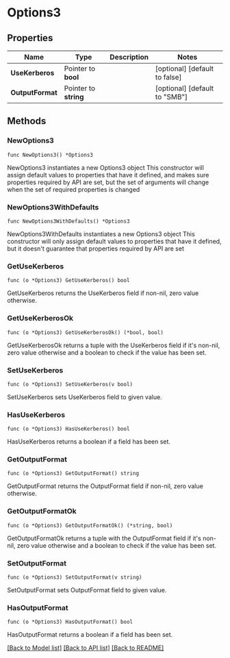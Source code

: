 # Options3

## Properties

Name | Type | Description | Notes
------------ | ------------- | ------------- | -------------
**UseKerberos** | Pointer to **bool** |  | [optional] [default to false]
**OutputFormat** | Pointer to **string** |  | [optional] [default to "SMB"]

## Methods

### NewOptions3

`func NewOptions3() *Options3`

NewOptions3 instantiates a new Options3 object
This constructor will assign default values to properties that have it defined,
and makes sure properties required by API are set, but the set of arguments
will change when the set of required properties is changed

### NewOptions3WithDefaults

`func NewOptions3WithDefaults() *Options3`

NewOptions3WithDefaults instantiates a new Options3 object
This constructor will only assign default values to properties that have it defined,
but it doesn't guarantee that properties required by API are set

### GetUseKerberos

`func (o *Options3) GetUseKerberos() bool`

GetUseKerberos returns the UseKerberos field if non-nil, zero value otherwise.

### GetUseKerberosOk

`func (o *Options3) GetUseKerberosOk() (*bool, bool)`

GetUseKerberosOk returns a tuple with the UseKerberos field if it's non-nil, zero value otherwise
and a boolean to check if the value has been set.

### SetUseKerberos

`func (o *Options3) SetUseKerberos(v bool)`

SetUseKerberos sets UseKerberos field to given value.

### HasUseKerberos

`func (o *Options3) HasUseKerberos() bool`

HasUseKerberos returns a boolean if a field has been set.

### GetOutputFormat

`func (o *Options3) GetOutputFormat() string`

GetOutputFormat returns the OutputFormat field if non-nil, zero value otherwise.

### GetOutputFormatOk

`func (o *Options3) GetOutputFormatOk() (*string, bool)`

GetOutputFormatOk returns a tuple with the OutputFormat field if it's non-nil, zero value otherwise
and a boolean to check if the value has been set.

### SetOutputFormat

`func (o *Options3) SetOutputFormat(v string)`

SetOutputFormat sets OutputFormat field to given value.

### HasOutputFormat

`func (o *Options3) HasOutputFormat() bool`

HasOutputFormat returns a boolean if a field has been set.


[[Back to Model list]](../README.md#documentation-for-models) [[Back to API list]](../README.md#documentation-for-api-endpoints) [[Back to README]](../README.md)


